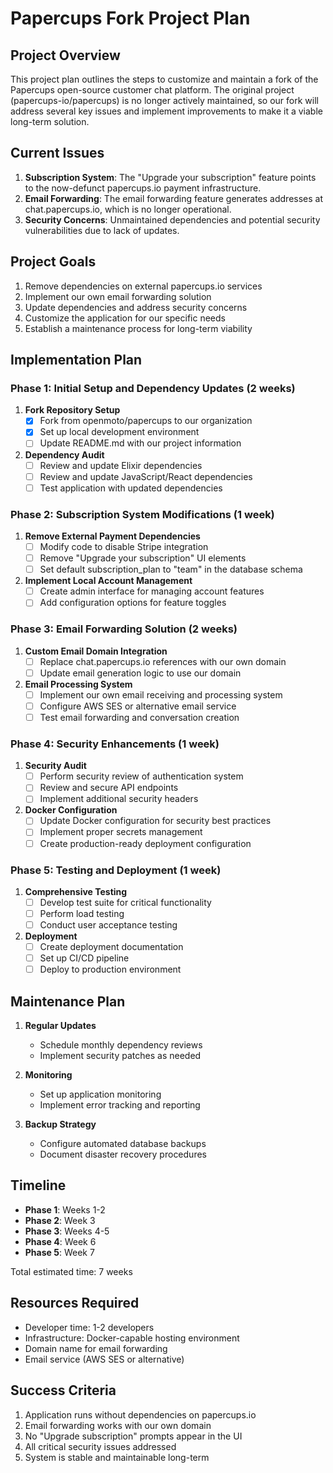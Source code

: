 # Papercups Fork Project Plan

## Project Overview

This project plan outlines the steps to customize and maintain a fork of the Papercups open-source customer chat platform. The original project (papercups-io/papercups) is no longer actively maintained, so our fork will address several key issues and implement improvements to make it a viable long-term solution.

## Current Issues

1. **Subscription System**: The "Upgrade your subscription" feature points to the now-defunct papercups.io payment infrastructure.
2. **Email Forwarding**: The email forwarding feature generates addresses at chat.papercups.io, which is no longer operational.
3. **Security Concerns**: Unmaintained dependencies and potential security vulnerabilities due to lack of updates.

## Project Goals

1. Remove dependencies on external papercups.io services
2. Implement our own email forwarding solution
3. Update dependencies and address security concerns
4. Customize the application for our specific needs
5. Establish a maintenance process for long-term viability

## Implementation Plan

### Phase 1: Initial Setup and Dependency Updates (2 weeks)

1. **Fork Repository Setup**
   - [x] Fork from openmoto/papercups to our organization
   - [x] Set up local development environment
   - [ ] Update README.md with our project information

2. **Dependency Audit**
   - [ ] Review and update Elixir dependencies
   - [ ] Review and update JavaScript/React dependencies
   - [ ] Test application with updated dependencies

### Phase 2: Subscription System Modifications (1 week)

1. **Remove External Payment Dependencies**
   - [ ] Modify code to disable Stripe integration
   - [ ] Remove "Upgrade your subscription" UI elements
   - [ ] Set default subscription_plan to "team" in the database schema

2. **Implement Local Account Management**
   - [ ] Create admin interface for managing account features
   - [ ] Add configuration options for feature toggles

### Phase 3: Email Forwarding Solution (2 weeks)

1. **Custom Email Domain Integration**
   - [ ] Replace chat.papercups.io references with our own domain
   - [ ] Update email generation logic to use our domain

2. **Email Processing System**
   - [ ] Implement our own email receiving and processing system
   - [ ] Configure AWS SES or alternative email service
   - [ ] Test email forwarding and conversation creation

### Phase 4: Security Enhancements (1 week)

1. **Security Audit**
   - [ ] Perform security review of authentication system
   - [ ] Review and secure API endpoints
   - [ ] Implement additional security headers

2. **Docker Configuration**
   - [ ] Update Docker configuration for security best practices
   - [ ] Implement proper secrets management
   - [ ] Create production-ready deployment configuration

### Phase 5: Testing and Deployment (1 week)

1. **Comprehensive Testing**
   - [ ] Develop test suite for critical functionality
   - [ ] Perform load testing
   - [ ] Conduct user acceptance testing

2. **Deployment**
   - [ ] Create deployment documentation
   - [ ] Set up CI/CD pipeline
   - [ ] Deploy to production environment

## Maintenance Plan

1. **Regular Updates**
   - Schedule monthly dependency reviews
   - Implement security patches as needed

2. **Monitoring**
   - Set up application monitoring
   - Implement error tracking and reporting

3. **Backup Strategy**
   - Configure automated database backups
   - Document disaster recovery procedures

## Timeline

- **Phase 1**: Weeks 1-2
- **Phase 2**: Week 3
- **Phase 3**: Weeks 4-5
- **Phase 4**: Week 6
- **Phase 5**: Week 7

Total estimated time: 7 weeks

## Resources Required

- Developer time: 1-2 developers
- Infrastructure: Docker-capable hosting environment
- Domain name for email forwarding
- Email service (AWS SES or alternative)

## Success Criteria

1. Application runs without dependencies on papercups.io
2. Email forwarding works with our own domain
3. No "Upgrade subscription" prompts appear in the UI
4. All critical security issues addressed
5. System is stable and maintainable long-term
